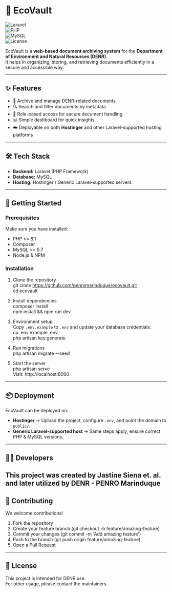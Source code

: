 # 🌱 EcoVault  

![Laravel](https://img.shields.io/badge/Laravel-10.x-red?logo=laravel)  
![PHP](https://img.shields.io/badge/PHP-^8.1-blue?logo=php)  
![MySQL](https://img.shields.io/badge/MySQL-5.7%2B-orange?logo=mysql)  
![License](https://img.shields.io/badge/License-DENR-green)  

EcoVault is a **web-based document archiving system** for the **Department of Environment and Natural Resources (DENR)**.  
It helps in organizing, storing, and retrieving documents efficiently in a secure and accessible way.  

---

## ✨ Features
- 📂 Archive and manage DENR-related documents  
- 🔍 Search and filter documents by metadata  
- 👥 Role-based access for secure document handling  
- 📊 Simple dashboard for quick insights  
- ☁️ Deployable on both **Hostinger** and other Laravel-supported hosting platforms  

---

## 🛠️ Tech Stack
- **Backend:** Laravel (PHP Framework)  
- **Database:** MySQL  
- **Hosting:** Hostinger / Generic Laravel-supported servers  

---

## 🚀 Getting Started

### Prerequisites
Make sure you have installed:
- PHP >= 8.1  
- Composer  
- MySQL >= 5.7  
- Node.js & NPM 

### Installation

1. Clone the repository  
   git clone https://github.com/penromarinduque/ecovault.git  
   cd ecovault  

2. Install dependencies  
   composer install  
   npm install && npm run dev  

3. Environment setup  
   Copy `.env.example` to `.env` and update your database credentials:  
   cp .env.example .env  
   php artisan key:generate  

4. Run migrations  
   php artisan migrate --seed  

5. Start the server  
   php artisan serve  
   Visit: http://localhost:8000  

---

## 📦 Deployment
EcoVault can be deployed on:  
- **Hostinger** → Upload the project, configure `.env`, and point the domain to `public/`.  
- **Generic Laravel-supported host** → Same steps apply, ensure correct PHP & MySQL versions.  

---

## 👩‍💻 Developers
This project was created by Jastine Siena et. al. and later utilized by DENR - PENRO Marinduque
---

## 🤝 Contributing
We welcome contributions!  
1. Fork the repository  
2. Create your feature branch (git checkout -b feature/amazing-feature)  
3. Commit your changes (git commit -m 'Add amazing feature')  
4. Push to the branch (git push origin feature/amazing-feature)  
5. Open a Pull Request  

---

## 📄 License
This project is intended for DENR use.  
For other usage, please contact the maintainers.  
